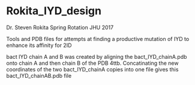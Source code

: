 # Rokita_IYD_design
Dr. Steven Rokita Spring Rotation JHU 2017

Tools and PDB files for attempts at finding a productive mutation of IYD to enhance its affinity for 2ID

bact IYD chain A and B was created by aligning the bact_IYD_chainA.pdb onto chain A and then chain B of the PDB 4ttb. Concatinating the new coordinates of the two bact_IYD_chainA copies into one file gives this bact_IYD_chainAB.pdb file

